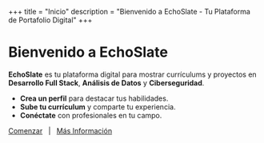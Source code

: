 +++
title = "Inicio"
description = "Bienvenido a EchoSlate - Tu Plataforma de Portafolio Digital"
+++

# Bienvenido a EchoSlate

**EchoSlate** es tu plataforma digital para mostrar currículums y proyectos en **Desarrollo Full Stack**, **Análisis de Datos** y **Ciberseguridad**.

- **Crea un perfil** para destacar tus habilidades.
- **Sube tu currículum** y comparte tu experiencia.
- **Conéctate** con profesionales en tu campo.

[Comenzar](/es/users/) &nbsp; | &nbsp; [Más Información](/es/about/)

